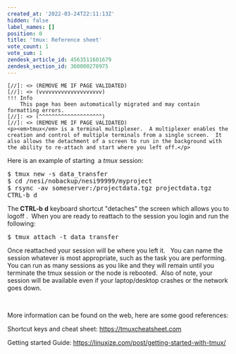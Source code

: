 ```yaml
---
created_at: '2022-03-24T22:11:13Z'
hidden: false
label_names: []
position: 0
title: 'tmux: Reference sheet'
vote_count: 1
vote_sum: 1
zendesk_article_id: 4563511601679
zendesk_section_id: 360000278975
---
```



    [//]: <> (REMOVE ME IF PAGE VALIDATED)
    [//]: <> (vvvvvvvvvvvvvvvvvvvv)
    !!! Info
        This page has been automatically migrated and may contain formatting errors.
    [//]: <> (^^^^^^^^^^^^^^^^^^^^)
    [//]: <> (REMOVE ME IF PAGE VALIDATED)
    <p><em>tmux</em> is a terminal multiplexer.  A multiplexer enables the creation and control of multiple terminals from a single screen.  It also allows the detachment of a screen to run in the background with the ability to re-attach and start where you left off.</p>
<p>Here is an example of starting  a <em>tmux</em> session:</p>
<pre>$ tmux new -s data_transfer<br>$ cd /nesi/nobackup/nesi99999/myproject<br>$ rsync -av someserver:/projectdata.tgz projectdata.tgz<br>CTRL-b d</pre>
<p>The<strong> CTRL-b</strong> <strong>d</strong> keyboard shortcut "detaches" the screen which allows you to logoff .  When you are ready to reattach to the session you login and run the following:</p>
<pre>$ tmux attach -t data_transfer</pre>
<p>Once reattached your session will be where you left it.   You can name the session whatever is most appropriate, such as the task you are performing.  You can run as many sessions as you like and they will remain until you terminate the tmux session or the node is rebooted.  Also of note, your session will be available even if your laptop/desktop crashes or the network goes down.</p>
<p> </p>
<p>More information can be found on the web, here are some good references:</p>
<p>Shortcut keys and cheat sheet: <a href="https://tmuxcheatsheet.com" target="_self" rel="undefined">https://tmuxcheatsheet.com</a></p>
<p>Getting started Guide: <a href="https://linuxize.com/post/getting-started-with-tmux/" target="_self" rel="undefined">https://linuxize.com/post/getting-started-with-tmux/</a></p>
<p> </p>